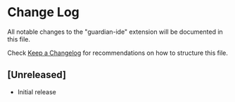 # Change Log

All notable changes to the "guardian-ide" extension will be documented in this file.

Check [Keep a Changelog](http://keepachangelog.com/) for recommendations on how to structure this file.

## [Unreleased]

- Initial release